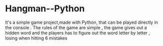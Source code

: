# Hangman--Python
It's a simple game project,made with Python, that can be played directly in the console . The rules of the game are simple , the game gives out a hidden word and the players has to figure out the word letter by letter , losing when hitting 6 mistakes
